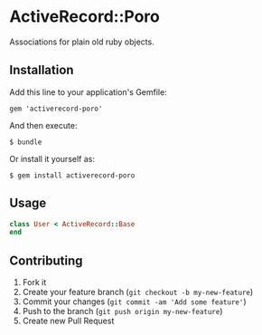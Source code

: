 # ActiveRecord::Poro

Associations for plain old ruby objects.

## Installation

Add this line to your application's Gemfile:

    gem 'activerecord-poro'

And then execute:

    $ bundle

Or install it yourself as:

    $ gem install activerecord-poro

## Usage

```ruby
class User < ActiveRecord::Base
end
```

## Contributing

1. Fork it
2. Create your feature branch (`git checkout -b my-new-feature`)
3. Commit your changes (`git commit -am 'Add some feature'`)
4. Push to the branch (`git push origin my-new-feature`)
5. Create new Pull Request
